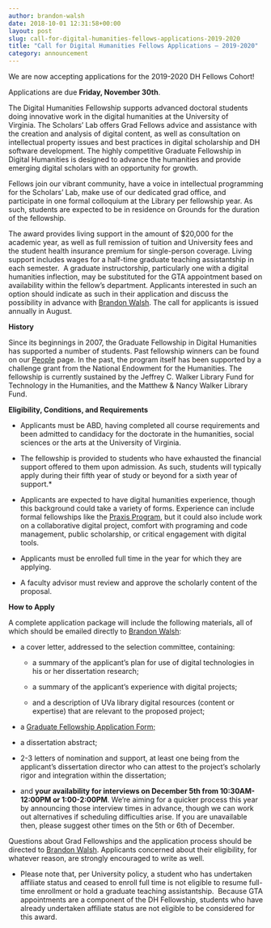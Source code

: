 ```yaml
---
author: brandon-walsh
date: 2018-10-01 12:31:58+00:00
layout: post
slug: call-for-digital-humanities-fellows-applications-2019-2020
title: "Call for Digital Humanities Fellows Applications – 2019-2020"
category: announcement
---
```





We are now accepting applications for the 2019-2020 DH Fellows Cohort!








Applications are due **Friday, November 30th**.

The Digital Humanities Fellowship supports advanced doctoral students doing innovative work in the digital humanities at the University of Virginia. The Scholars’ Lab offers Grad Fellows advice and assistance with the creation and analysis of digital content, as well as consultation on intellectual property issues and best practices in digital scholarship and DH software development. The highly competitive Graduate Fellowship in Digital Humanities is designed to advance the humanities and provide emerging digital scholars with an opportunity for growth.

Fellows join our vibrant community, have a voice in intellectual programming for the Scholars’ Lab, make use of our dedicated grad office, and participate in one formal colloquium at the Library per fellowship year. As such, students are expected to be in residence on Grounds for the duration of the fellowship.

The award provides living support in the amount of $20,000 for the academic year, as well as full remission of tuition and University fees and the student health insurance premium for single-person coverage. Living support includes wages for a half-time graduate teaching assistantship in each semester.  A graduate instructorship, particularly one with a digital humanities inflection, may be substituted for the GTA appointment based on availability within the fellow’s department. Applicants interested in such an option should indicate as such in their application and discuss the possibility in advance with [Brandon Walsh](mailto:bmw9t@virginia.edu). The call for applicants is issued annually in August.

**History**

Since its beginnings in 2007, the Graduate Fellowship in Digital Humanities has supported a number of students. Past fellowship winners can be found on our [People](/people) page. In the past, the program itself has been supported by a challenge grant from the National Endowment for the Humanities. The fellowship is currently sustained by the Jeffrey C. Walker Library Fund for Technology in the Humanities, and the Matthew & Nancy Walker Library Fund.

**Eligibility, Conditions, and Requirements**




  * Applicants must be ABD, having completed all course requirements and been admitted to candidacy for the doctorate in the humanities, social sciences or the arts at the University of Virginia.


  * The fellowship is provided to students who have exhausted the financial support offered to them upon admission. As such, students will typically apply during their fifth year of study or beyond for a sixth year of support.*


  * Applicants are expected to have digital humanities experience, though this background could take a variety of forms. Experience can include formal fellowships like the [Praxis Program,](https://praxis.scholarslab.org/) but it could also include work on a collaborative digital project, comfort with programing and code management, public scholarship, or critical engagement with digital tools.


  * Applicants must be enrolled full time in the year for which they are applying.


  * A faculty advisor must review and approve the scholarly content of the proposal.


**How to Apply**

A complete application package will include the following materials, all of which should be emailed directly to [Brandon Walsh](mailto:bmw9t@virginia.edu):




  * a cover letter, addressed to the selection committee, containing:


    * a summary of the applicant’s plan for use of digital technologies in his or her dissertation research;


    * a summary of the applicant’s experience with digital projects;


    * and a description of UVa library digital resources (content or expertise) that are relevant to the proposed project;





  * a [Graduate Fellowship Application Form;](http://static.scholarslab.org/wp-content/uploads/2018/09/dhfellowsappform2019-2020.pdf)


  * a dissertation abstract;


  * 2-3 letters of nomination and support, at least one being from the applicant’s dissertation director who can attest to the project’s scholarly rigor and integration within the dissertation;


  * and **your availability for interviews on December 5th from 10:30AM-12:00PM or 1:00-2:00PM**. We’re aiming for a quicker process this year by announcing those interview times in advance, though we can work out alternatives if scheduling difficulties arise. If you are unavailable then, please suggest other times on the 5th or 6th of December.


Questions about Grad Fellowships and the application process should be directed to [Brandon Walsh](mailto:bmw9t@virginia.edu). Applicants concerned about their eligibility, for whatever reason, are strongly encouraged to write as well.

* Please note that, per University policy, a student who has undertaken affiliate status and ceased to enroll full time is not eligible to resume full-time enrollment or hold a graduate teaching assistantship.  Because GTA appointments are a component of the DH Fellowship, students who have already undertaken affiliate status are not eligible to be considered for this award.
